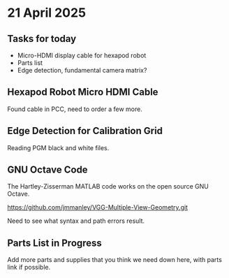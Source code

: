 # 21 April 2025

## Tasks for today

* Micro-HDMI display cable for hexapod robot
* Parts list
* Edge detection, fundamental camera matrix?

## Hexapod Robot Micro HDMI Cable

Found cable in PCC, need to order a few more.

## Edge Detection for Calibration Grid

Reading PGM black and white files.



## GNU Octave Code

The Hartley-Zisserman MATLAB code works on the open source GNU Octave.

https://github.com/jmmanley/VGG-Multiple-View-Geometry.git

Need to see what syntax and path errors result.

## Parts List in Progress

Add more parts and supplies that you think we need down here, with parts link if possible.

